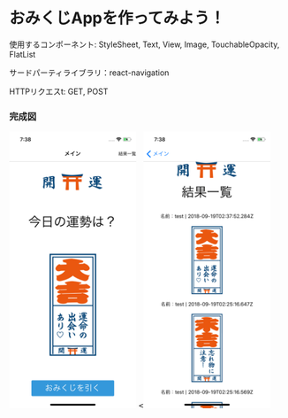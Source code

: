 # おみくじAppを作ってみよう！



使用するコンポーネント: StyleSheet, Text, View, Image, TouchableOpacity, FlatList

サードパーティライブラリ：react-navigation

HTTPリクエスt: GET, POST

### 完成図
<div>
<kbd><img  src="https://github.com/katsumeshi/react-native-workshop-0922/blob/master/docs/assets/ss1.png" height="500"></kbd>
<kbd><<img  src="https://github.com/katsumeshi/react-native-workshop-0922/blob/master/docs/assets/ss2.png" height="500"></kbd>
</div>
